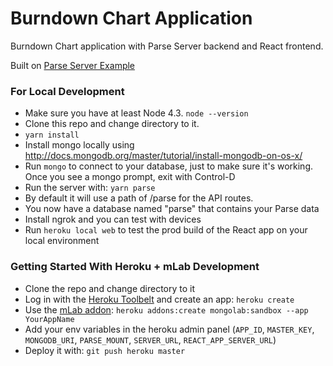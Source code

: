 # Burndown Chart Application

Burndown Chart application with Parse Server backend and React frontend.

Built on [Parse Server Example](https://github.com/parse-community/parse-server-example)

### For Local Development

* Make sure you have at least Node 4.3. `node --version`
* Clone this repo and change directory to it.
* `yarn install`
* Install mongo locally using http://docs.mongodb.org/master/tutorial/install-mongodb-on-os-x/
* Run `mongo` to connect to your database, just to make sure it's working. Once you see a mongo prompt, exit with Control-D
* Run the server with: `yarn parse`
* By default it will use a path of /parse for the API routes.
* You now have a database named "parse" that contains your Parse data
* Install ngrok and you can test with devices
* Run `heroku local web` to test the prod build of the React app on your local environment

### Getting Started With Heroku + mLab Development

* Clone the repo and change directory to it
* Log in with the [Heroku Toolbelt](https://toolbelt.heroku.com/) and create an app: `heroku create`
* Use the [mLab addon](https://elements.heroku.com/addons/mongolab): `heroku addons:create mongolab:sandbox --app YourAppName`
* Add your env variables in the heroku admin panel (`APP_ID`, `MASTER_KEY`, `MONGODB_URI`, `PARSE_MOUNT`, `SERVER_URL`, `REACT_APP_SERVER_URL`)
* Deploy it with: `git push heroku master`
